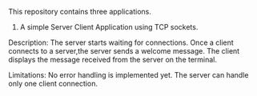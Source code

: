 This repository contains three applications.

1. A simple Server Client Application using TCP sockets.

Description:
  The server starts waiting for connections. Once a client connects to a server,the server sends a welcome message.
  The client displays the message received from the server on the terminal.
 
Limitations:
  No error handling is implemented yet.
  The server can handle only one client connection.
